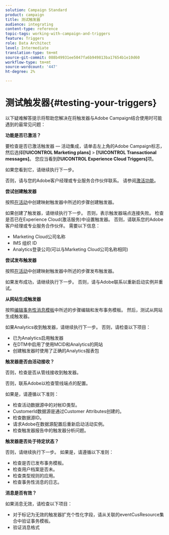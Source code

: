 ```yaml
---
solution: Campaign Standard
product: campaign
title: 测试触发器
audience: integrating
content-type: reference
topic-tags: working-with-campaign-and-triggers
feature: Triggers
role: Data Architect
level: Intermediate
translation-type: tm+mt
source-git-commit: 088b49931ee5047fa6b949813ba17654b1e10d60
workflow-type: tm+mt
source-wordcount: '447'
ht-degree: 2%

---
```



# 测试触发器{#testing-your-triggers}

以下疑难解答提示将帮助您解决在将触发器与Adobe Campaign结合使用时可能遇到的最常见问题：

**功能是否已激活？**

要检查是否已激活触发器 — 活动集成，请单击左上角的Adobe Campaign标志，然后选择&#x200B;**[!UICONTROL Marketing plans]** > **[!UICONTROL Transactional messages]**。 您应当看到&#x200B;**[!UICONTROL Experience Cloud Triggers]**&#x200B;项。

如果您看到它，请继续执行下一步。

否则，请与您的Adobe客户经理或专业服务合作伙伴联系。 请参阅[激活功能](../../integrating/using/configuring-triggers-in-experience-cloud.md#activating-the-functionality)。

**尝试创建触发器**

按照[在活动](../../integrating/using/using-triggers-in-campaign.md#creating-a-mapped-trigger-in-campaign)中创建映射触发器中所述的步骤创建触发器。

如果创建了触发器，请继续执行下一步。 否则，表示触发器端点连接失败。 检查是否已在Experience Cloud(激活服务)中设置触发器。 否则，请联系您的Adobe客户经理或专业服务合作伙伴。 需要以下信息：

* Marketing Cloud公司名称
* IMS 组织 ID
* Analytics登录公司(可以与Marketing Cloud公司名称相同)

**尝试发布触发器**

按照[在活动](../../integrating/using/using-triggers-in-campaign.md#creating-a-mapped-trigger-in-campaign)中创建映射触发器中所述的步骤发布触发器。

如果发布成功，请继续执行下一步。 否则，请与Adobe联系以重新启动实例并重试。

**从网站生成触发器**

按照[编辑事务性消息模板](../../integrating/using/using-triggers-in-campaign.md#editing-the-transactional-message-template)中所述的步骤编辑和发布事务模板。 然后，测试从网站生成触发器。

如果Analytics收到触发器，请继续执行下一步。 否则，请检查以下项目：

* 已为Analytics启用触发器
* 在DTM中启用了使用MCID和Analytics的网站
* 创建触发器时使用了正确的Analytics报表包

**触发器是否由活动接收？**

否则，检查是否从管线接收到触发器。

否则，联系Adobe以检查管线端点的配置。

如果是，请遵循以下准则：

* 检查活动数据源中的对帐ID类型。
* CustomerId数据源是通过Customer Attributes创建的。
* 检查数据源ID。
* 请求Adobe在数据源配置后重新启动活动实例。
* 检查触发器报告中的触发器分析问题。

**触发器是否处于待定状态？**

否则，请继续执行下一步。 如果是，请遵循以下准则：

* 检查是否已发布事务模板。
* 检查用户档案是否未。
* 检查类型规则的应用。
* 检查事务性消息的日志。

**消息是否有效？**

如果消息无效，请检查以下项目：

* 对于标记为无效的触发器扩充个性化字段，请从关联的eventCusResource集合中验证事务模板。
* 验证消息格式


